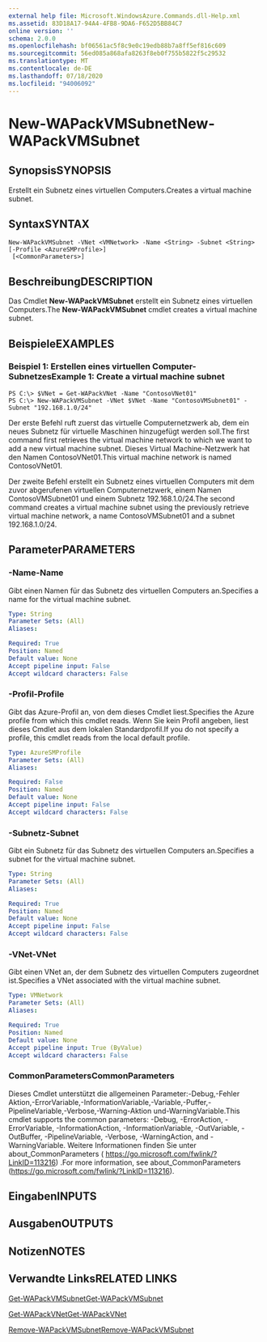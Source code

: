 ```yaml
---
external help file: Microsoft.WindowsAzure.Commands.dll-Help.xml
ms.assetid: 83D18A17-94A4-4FB8-9DA6-F652D5BB84C7
online version: ''
schema: 2.0.0
ms.openlocfilehash: bf06561ac5f8c9e0c19edb88b7a8ff5ef816c609
ms.sourcegitcommit: 56ed085a868afa8263f8eb0f755b5822f5c29532
ms.translationtype: MT
ms.contentlocale: de-DE
ms.lasthandoff: 07/18/2020
ms.locfileid: "94006092"
---
```

# <span data-ttu-id="2369c-101">New-WAPackVMSubnet</span><span class="sxs-lookup"><span data-stu-id="2369c-101">New-WAPackVMSubnet</span></span>

## <span data-ttu-id="2369c-102">Synopsis</span><span class="sxs-lookup"><span data-stu-id="2369c-102">SYNOPSIS</span></span>
<span data-ttu-id="2369c-103">Erstellt ein Subnetz eines virtuellen Computers.</span><span class="sxs-lookup"><span data-stu-id="2369c-103">Creates a virtual machine subnet.</span></span>

## <span data-ttu-id="2369c-104">Syntax</span><span class="sxs-lookup"><span data-stu-id="2369c-104">SYNTAX</span></span>

```
New-WAPackVMSubnet -VNet <VMNetwork> -Name <String> -Subnet <String> [-Profile <AzureSMProfile>]
 [<CommonParameters>]
```

## <span data-ttu-id="2369c-105">Beschreibung</span><span class="sxs-lookup"><span data-stu-id="2369c-105">DESCRIPTION</span></span>
<span data-ttu-id="2369c-106">Das Cmdlet **New-WAPackVMSubnet** erstellt ein Subnetz eines virtuellen Computers.</span><span class="sxs-lookup"><span data-stu-id="2369c-106">The **New-WAPackVMSubnet** cmdlet creates a virtual machine subnet.</span></span>

## <span data-ttu-id="2369c-107">Beispiele</span><span class="sxs-lookup"><span data-stu-id="2369c-107">EXAMPLES</span></span>

### <span data-ttu-id="2369c-108">Beispiel 1: Erstellen eines virtuellen Computer-Subnetzes</span><span class="sxs-lookup"><span data-stu-id="2369c-108">Example 1: Create a virtual machine subnet</span></span>
```
PS C:\> $VNet = Get-WAPackVNet -Name "ContosoVNet01"
PS C:\> New-WAPackVMSubnet -VNet $VNet -Name "ContosoVMSubnet01" -Subnet "192.168.1.0/24"
```

<span data-ttu-id="2369c-109">Der erste Befehl ruft zuerst das virtuelle Computernetzwerk ab, dem ein neues Subnetz für virtuelle Maschinen hinzugefügt werden soll.</span><span class="sxs-lookup"><span data-stu-id="2369c-109">The first command first retrieves the virtual machine network to which we want to add a new virtual machine subnet.</span></span>
<span data-ttu-id="2369c-110">Dieses Virtual Machine-Netzwerk hat den Namen ContosoVNet01.</span><span class="sxs-lookup"><span data-stu-id="2369c-110">This virtual machine network is named ContosoVNet01.</span></span>

<span data-ttu-id="2369c-111">Der zweite Befehl erstellt ein Subnetz eines virtuellen Computers mit dem zuvor abgerufenen virtuellen Computernetzwerk, einem Namen ContosoVMSubnet01 und einem Subnetz 192.168.1.0/24.</span><span class="sxs-lookup"><span data-stu-id="2369c-111">The second command creates a virtual machine subnet using the previously retrieve virtual machine network, a name ContosoVMSubnet01 and a subnet 192.168.1.0/24.</span></span>

## <span data-ttu-id="2369c-112">Parameter</span><span class="sxs-lookup"><span data-stu-id="2369c-112">PARAMETERS</span></span>

### <span data-ttu-id="2369c-113">-Name</span><span class="sxs-lookup"><span data-stu-id="2369c-113">-Name</span></span>
<span data-ttu-id="2369c-114">Gibt einen Namen für das Subnetz des virtuellen Computers an.</span><span class="sxs-lookup"><span data-stu-id="2369c-114">Specifies a name for the virtual machine subnet.</span></span>

```yaml
Type: String
Parameter Sets: (All)
Aliases: 

Required: True
Position: Named
Default value: None
Accept pipeline input: False
Accept wildcard characters: False
```

### <span data-ttu-id="2369c-115">-Profil</span><span class="sxs-lookup"><span data-stu-id="2369c-115">-Profile</span></span>
<span data-ttu-id="2369c-116">Gibt das Azure-Profil an, von dem dieses Cmdlet liest.</span><span class="sxs-lookup"><span data-stu-id="2369c-116">Specifies the Azure profile from which this cmdlet reads.</span></span>
<span data-ttu-id="2369c-117">Wenn Sie kein Profil angeben, liest dieses Cmdlet aus dem lokalen Standardprofil.</span><span class="sxs-lookup"><span data-stu-id="2369c-117">If you do not specify a profile, this cmdlet reads from the local default profile.</span></span>

```yaml
Type: AzureSMProfile
Parameter Sets: (All)
Aliases: 

Required: False
Position: Named
Default value: None
Accept pipeline input: False
Accept wildcard characters: False
```

### <span data-ttu-id="2369c-118">-Subnetz</span><span class="sxs-lookup"><span data-stu-id="2369c-118">-Subnet</span></span>
<span data-ttu-id="2369c-119">Gibt ein Subnetz für das Subnetz des virtuellen Computers an.</span><span class="sxs-lookup"><span data-stu-id="2369c-119">Specifies a subnet for the virtual machine subnet.</span></span>

```yaml
Type: String
Parameter Sets: (All)
Aliases: 

Required: True
Position: Named
Default value: None
Accept pipeline input: False
Accept wildcard characters: False
```

### <span data-ttu-id="2369c-120">-VNet</span><span class="sxs-lookup"><span data-stu-id="2369c-120">-VNet</span></span>
<span data-ttu-id="2369c-121">Gibt einen VNet an, der dem Subnetz des virtuellen Computers zugeordnet ist.</span><span class="sxs-lookup"><span data-stu-id="2369c-121">Specifies a VNet associated with the virtual machine subnet.</span></span>

```yaml
Type: VMNetwork
Parameter Sets: (All)
Aliases: 

Required: True
Position: Named
Default value: None
Accept pipeline input: True (ByValue)
Accept wildcard characters: False
```

### <span data-ttu-id="2369c-122">CommonParameters</span><span class="sxs-lookup"><span data-stu-id="2369c-122">CommonParameters</span></span>
<span data-ttu-id="2369c-123">Dieses Cmdlet unterstützt die allgemeinen Parameter:-Debug,-Fehler Aktion,-ErrorVariable,-InformationVariable,-Variable,-Puffer,-PipelineVariable,-Verbose,-Warning-Aktion und-WarningVariable.</span><span class="sxs-lookup"><span data-stu-id="2369c-123">This cmdlet supports the common parameters: -Debug, -ErrorAction, -ErrorVariable, -InformationAction, -InformationVariable, -OutVariable, -OutBuffer, -PipelineVariable, -Verbose, -WarningAction, and -WarningVariable.</span></span> <span data-ttu-id="2369c-124">Weitere Informationen finden Sie unter about_CommonParameters ( https://go.microsoft.com/fwlink/?LinkID=113216) .</span><span class="sxs-lookup"><span data-stu-id="2369c-124">For more information, see about_CommonParameters (https://go.microsoft.com/fwlink/?LinkID=113216).</span></span>

## <span data-ttu-id="2369c-125">Eingaben</span><span class="sxs-lookup"><span data-stu-id="2369c-125">INPUTS</span></span>

## <span data-ttu-id="2369c-126">Ausgaben</span><span class="sxs-lookup"><span data-stu-id="2369c-126">OUTPUTS</span></span>

## <span data-ttu-id="2369c-127">Notizen</span><span class="sxs-lookup"><span data-stu-id="2369c-127">NOTES</span></span>

## <span data-ttu-id="2369c-128">Verwandte Links</span><span class="sxs-lookup"><span data-stu-id="2369c-128">RELATED LINKS</span></span>

[<span data-ttu-id="2369c-129">Get-WAPackVMSubnet</span><span class="sxs-lookup"><span data-stu-id="2369c-129">Get-WAPackVMSubnet</span></span>](./Get-WAPackVMSubnet.md)

[<span data-ttu-id="2369c-130">Get-WAPackVNet</span><span class="sxs-lookup"><span data-stu-id="2369c-130">Get-WAPackVNet</span></span>](./Get-WAPackVNet.md)

[<span data-ttu-id="2369c-131">Remove-WAPackVMSubnet</span><span class="sxs-lookup"><span data-stu-id="2369c-131">Remove-WAPackVMSubnet</span></span>](./Remove-WAPackVMSubnet.md)


